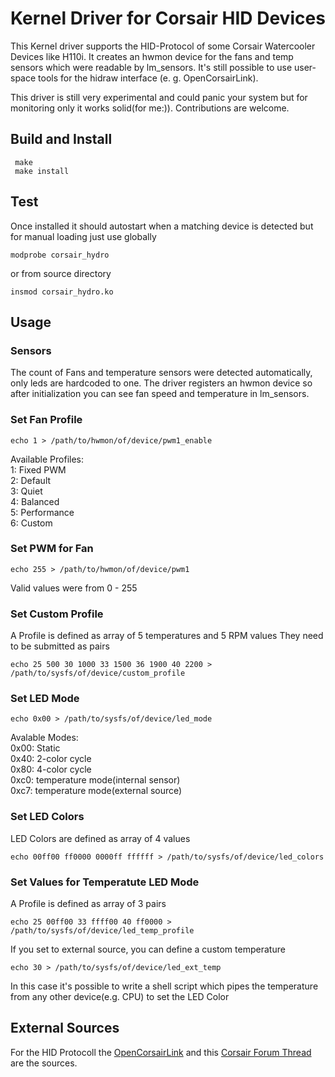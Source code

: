 # Kernel Driver for Corsair HID Devices
This Kernel driver supports the HID-Protocol of some Corsair Watercooler Devices like H110i.
It creates an hwmon device for the fans and temp sensors which were readable by lm_sensors.
It's still possible to use user-space tools for the hidraw interface (e. g. OpenCorsairLink).

This driver is still very experimental and could panic your system but for monitoring only it works solid(for me:)).
Contributions are welcome.

## Build and Install
```
 make
 make install
```

## Test
Once installed it should autostart when a matching device is detected but for manual loading just use
globally
```
modprobe corsair_hydro
```
or from source directory
```
insmod corsair_hydro.ko
```

## Usage
### Sensors
The count of Fans and temperature sensors were detected automatically, only leds are hardcoded to one.
The driver registers an hwmon device so after initialization you can see fan speed and temperature in lm_sensors.

### Set Fan Profile
```
echo 1 > /path/to/hwmon/of/device/pwm1_enable
```
Available Profiles: \
1: Fixed PWM \
2: Default \
3: Quiet \
4: Balanced \
5: Performance \
6: Custom

### Set PWM for Fan
```
echo 255 > /path/to/hwmon/of/device/pwm1
```
Valid values were from 0 - 255

### Set Custom Profile
A Profile is defined as array of 5 temperatures and 5 RPM values
They need to be submitted as pairs
```
echo 25 500 30 1000 33 1500 36 1900 40 2200 > /path/to/sysfs/of/device/custom_profile
```

### Set LED Mode
```
echo 0x00 > /path/to/sysfs/of/device/led_mode
```
Avalable Modes: \
0x00: Static \
0x40: 2-color cycle \
0x80: 4-color cycle \
0xc0: temperature mode(internal sensor) \
0xc7: temperature mode(external source)

### Set LED Colors
LED Colors are defined as array of 4 values
```
echo 00ff00 ff0000 0000ff ffffff > /path/to/sysfs/of/device/led_colors
```

### Set Values for Temperatute LED Mode
A Profile is defined as array of 3 pairs
```
echo 25 00ff00 33 ffff00 40 ff0000 > /path/to/sysfs/of/device/led_temp_profile
```
If you set to external source, you can define a custom temperature
```
echo 30 > /path/to/sysfs/of/device/led_ext_temp
```
In this case it's possible to write a shell script which pipes the temperature from any other device(e.g. CPU) to set the LED Color

## External Sources
For the HID Protocoll the [OpenCorsairLink](https://github.com/audiohacked/OpenCorsairLink) and this [Corsair Forum Thread](http://forum.corsair.com/v3/showthread.php?t=120092)
 are the sources.
